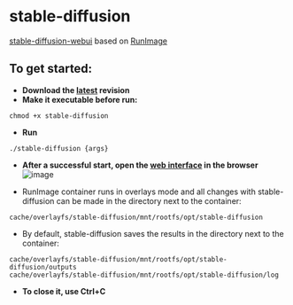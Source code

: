 # stable-diffusion
[stable-diffusion-webui](https://github.com/AUTOMATIC1111/stable-diffusion-webui) based on [RunImage](https://github.com/VHSgunzo/runimage)

## To get started:
* **Download the [latest](https://mega.nz/file/FdshwBCR#fOJY1-rncBsu6heL1gfreadAIhYScq0Rhc5KVj_9T6k) revision**
* **Make it executable before run:**
```
chmod +x stable-diffusion
```
* **Run**
```
./stable-diffusion {args}
```
* **After a successful start, open the [web interface](http://127.0.0.1:7860) in the browser**
![image](https://user-images.githubusercontent.com/57139938/208247917-8caf9936-a5fc-4dd7-8e15-a0ec32665275.png)

* RunImage container runs in overlays mode and all changes with stable-diffusion can be made in the directory next to the container:
```
cache/overlayfs/stable-diffusion/mnt/rootfs/opt/stable-diffusion
```

* By default, stable-diffusion saves the results in the directory next to the container:
```
cache/overlayfs/stable-diffusion/mnt/rootfs/opt/stable-diffusion/outputs
cache/overlayfs/stable-diffusion/mnt/rootfs/opt/stable-diffusion/log
```

* **To close it, use Ctrl+C**
